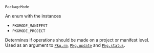 ```
PackageMode
```

An enum with the instances

  * `PKGMODE_MANIFEST`
  * `PKGMODE_PROJECT`

Determines if operations should be made on a project or manifest level. Used as an argument to [`Pkg.rm`](@ref), [`Pkg.update`](@ref) and [`Pkg.status`](@ref).
